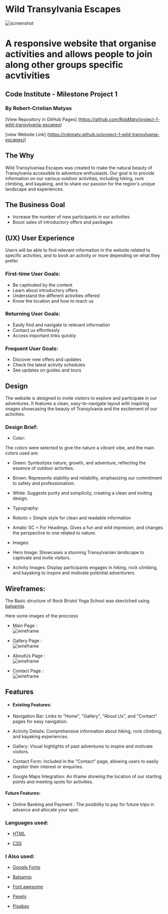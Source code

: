 # Wild Transylvania Escapes

 ![screenshot](assets/images/readme.img/project1.png)

# A responsive website that organise activities and allows people to join along other groups specific acvtivities

## Code Institute - Milestone Project 1

### By Robert-Cristian Matyas

[View Repository in GitHub Pages] (https://github.com/RobMaty/project-1-wild-transylvania-escapes)

[view Website Link] (https://robmaty.github.io/project-1-wild-transylvania-escapes/)
## The Why

Wild Transylvaniaa Escapes was created to make the natural beauty of Transylvania accessible to adventure enthusiasts. Our goal is to provide information on our various outdoor activities, including hiking, rock climbing, and kayaking, and to share our passion for the region's unique landscape and experiences.

## The Business Goal

+ Increase the number of new participants in our activities
+ Boost sales of introductory offers and packages

## (UX) User Experience

Users will be able to find relevant information in the website related to specific activities, and to book an activity or more depending on what they prefer.

### First-time User Goals:
- Be captivated by the content
- Learn about introductory offers
- Understand the different activities offered
- Know the location and how to reach us

### Returning User Goals:
- Easily find and navigate to relevant information
- Contact us effortlessly
- Access important links quickly

### Frequent User Goals:
- Discover new offers and updates
- Check the latest activity schedules
- See updates on guides and tours

## Design

The website is designed to invite visitors to explore and participate in our adventures. It features a clean, easy-to-navigate layout with inspiring images showcasing the beauty of Transylvania and the excitement of our activities.

### Design Brief:

+ Color:

The colors were selected to give the nature a vibrant vibe, and the main colors used are:

- Green: Symbolizes nature, growth, and adventure, reflecting the essence of outdoor activities.

- Brown: Represents stability and reliability, emphasizing our commitment to safety and professionalism. 

- White: Suggests purity and somplicity, creating a clean and inviting design.

+ Typography:

- Roboto = Simple style for clean and readable information

- Amatic SC = For Headings. Gives a fun and wild impresion, and changes the perspective to one related to nature.

+ Images: 

- Hero Image: Showcases a stunning Transylvanian landscape to captivate and invite visitors.

- Activity Images: Display participants engages in hiking, rock climbing, and kayaking to inspire and motivate potential adventurers.

## Wireframes:

The Basic structure of Rock Bristol Yoga School was skectched using [balsamiq](https://balsamiq.com/).

Here some images of the proccess

- Main Page :    
![wireframe](assets/images/readme.img/mainpage.png "wireframe")

- Gallery Page :   
 ![wireframe](assets/images/readme.img/gallerypage.png "wireframe")

- AboutUs Page :    
![wireframe](assets/images/readme.img/aboutpage.png "wireframe")

- Contact Page :   
![wireframe](assets/images/readme.img/contactpage.png "wireframe")

## Features

- #### Existing Features:

 + Navigation Bar: Links to "Home", "Gallery", "About Us", and "Contact" pages for easy navigation.

 + Activity Details: Comprehensive information about hiking, rock climbing, and kayaking experiences.

 + Gallery: Visual highlights of past adventures to inspire and motivate visitors.

 + Contact Form: Included in the "Contact" page, allowing users to easily register their interest or enquiries.
 
 + Google Maps Integration: An iframe showing the location of our starting points and meeting spots for activities.

 #### Future Features:

 + Online Banking and Payment : The posibility to pay for future trips in advance and allocate your spot.

### Languages used: 

- [HTML](https://en.wikipedia.org/wiki/HTML5)

- [CSS](https://en.wikipedia.org/wiki/CSS)

### I Also used:

 - [Google Fonts](https://fonts.google.com/)

 - [Balsamiq](https://balsamiq.com/)

 - [Font awesome](https://fontawesome.com/)

 - [Pexels](https://www.pexels.com/)

 - [Pixabay](https://pixabay.com/)



